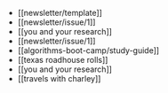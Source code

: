 - [[newsletter/template]]
- [[newsletter/issue/1]]
- [[you and your research]]
- [[newsletter/issue/1]]
- [[algorithms-boot-camp/study-guide]]
- [[texas roadhouse rolls]]
- [[you and your research]]
- [[travels with charley]]